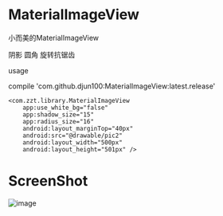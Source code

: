 # MaterialImageView

小而美的MaterialImageView

阴影 圆角 旋转抗锯齿

usage

compile 'com.github.djun100:MaterialImageView:latest.release'

    <com.zzt.library.MaterialImageView
        app:use_white_bg="false"
        app:shadow_size="15"
        app:radius_size="16"
        android:layout_marginTop="40px"
        android:src="@drawable/pic2"
        android:layout_width="500px"
        android:layout_height="501px" />

# ScreenShot

![image](https://github.com/zhaozhentao/MaterialImageView/blob/master/screenshot/screenshot.jpg)



